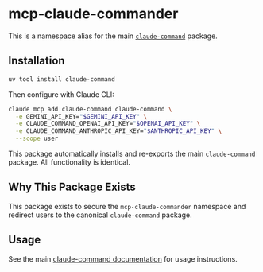 # mcp-claude-commander

This is a namespace alias for the main [`claude-command`](https://pypi.org/project/claude-command/) package.

## Installation

```bash
uv tool install claude-command
```

Then configure with Claude CLI:
```bash
claude mcp add claude-command claude-command \
  -e GEMINI_API_KEY="$GEMINI_API_KEY" \
  -e CLAUDE_COMMAND_OPENAI_API_KEY="$OPENAI_API_KEY" \
  -e CLAUDE_COMMAND_ANTHROPIC_API_KEY="$ANTHROPIC_API_KEY" \
  --scope user
```

This package automatically installs and re-exports the main `claude-command` package. All functionality is identical.

## Why This Package Exists

This package exists to secure the `mcp-claude-commander` namespace and redirect users to the canonical `claude-command` package.

## Usage

See the main [claude-command documentation](https://github.com/shaneholloman/mcp-claude-command) for usage instructions.

